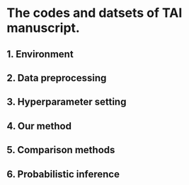 # The codes and datsets of TAI manuscript.

## 1. Environment


## 2. Data preprocessing


## 3. Hyperparameter setting


## 4. Our method


## 5. Comparison methods


## 6. Probabilistic inference

